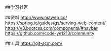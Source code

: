                                                                                                   ##学习社区

##资料
http://www.mawen.co/  
https://spring.io/guides/gs/serving-web-content/
https://v3.bootcss.com/components/#navbar   
https://github.com/code-ye1213/community 


##工具
https://git-scm.com/